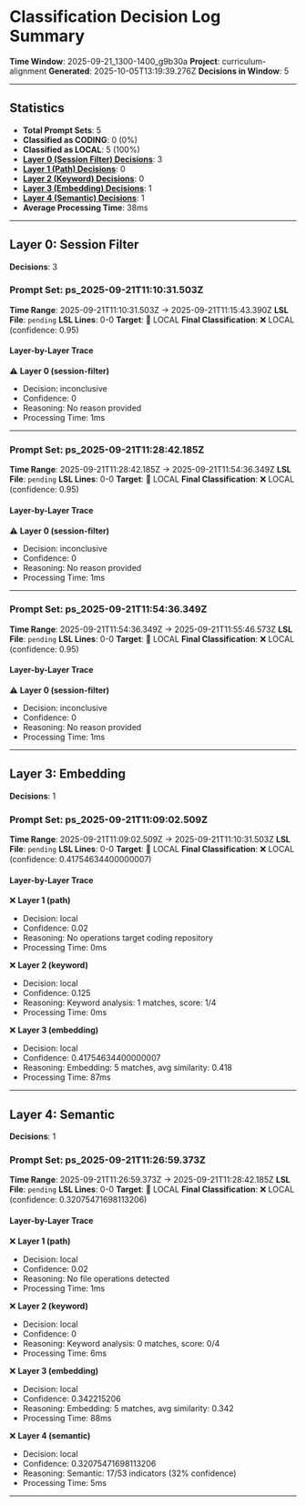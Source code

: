 # Classification Decision Log Summary

**Time Window**: 2025-09-21_1300-1400_g9b30a
**Project**: curriculum-alignment
**Generated**: 2025-10-05T13:19:39.276Z
**Decisions in Window**: 5

---

## Statistics

- **Total Prompt Sets**: 5
- **Classified as CODING**: 0 (0%)
- **Classified as LOCAL**: 5 (100%)
- **[Layer 0 (Session Filter) Decisions](#layer-0-session-filter)**: 3
- **[Layer 1 (Path) Decisions](#layer-1-path)**: 0
- **[Layer 2 (Keyword) Decisions](#layer-2-keyword)**: 0
- **[Layer 3 (Embedding) Decisions](#layer-3-embedding)**: 1
- **[Layer 4 (Semantic) Decisions](#layer-4-semantic)**: 1
- **Average Processing Time**: 38ms

---

## Layer 0: Session Filter

**Decisions**: 3

### Prompt Set: ps_2025-09-21T11:10:31.503Z

**Time Range**: 2025-09-21T11:10:31.503Z → 2025-09-21T11:15:43.390Z
**LSL File**: `pending`
**LSL Lines**: 0-0
**Target**: 📍 LOCAL
**Final Classification**: ❌ LOCAL (confidence: 0.95)

#### Layer-by-Layer Trace

⚠️ **Layer 0 (session-filter)**
- Decision: inconclusive
- Confidence: 0
- Reasoning: No reason provided
- Processing Time: 1ms

---

### Prompt Set: ps_2025-09-21T11:28:42.185Z

**Time Range**: 2025-09-21T11:28:42.185Z → 2025-09-21T11:54:36.349Z
**LSL File**: `pending`
**LSL Lines**: 0-0
**Target**: 📍 LOCAL
**Final Classification**: ❌ LOCAL (confidence: 0.95)

#### Layer-by-Layer Trace

⚠️ **Layer 0 (session-filter)**
- Decision: inconclusive
- Confidence: 0
- Reasoning: No reason provided
- Processing Time: 1ms

---

### Prompt Set: ps_2025-09-21T11:54:36.349Z

**Time Range**: 2025-09-21T11:54:36.349Z → 2025-09-21T11:55:46.573Z
**LSL File**: `pending`
**LSL Lines**: 0-0
**Target**: 📍 LOCAL
**Final Classification**: ❌ LOCAL (confidence: 0.95)

#### Layer-by-Layer Trace

⚠️ **Layer 0 (session-filter)**
- Decision: inconclusive
- Confidence: 0
- Reasoning: No reason provided
- Processing Time: 1ms

---

## Layer 3: Embedding

**Decisions**: 1

### Prompt Set: ps_2025-09-21T11:09:02.509Z

**Time Range**: 2025-09-21T11:09:02.509Z → 2025-09-21T11:10:31.503Z
**LSL File**: `pending`
**LSL Lines**: 0-0
**Target**: 📍 LOCAL
**Final Classification**: ❌ LOCAL (confidence: 0.41754634400000007)

#### Layer-by-Layer Trace

❌ **Layer 1 (path)**
- Decision: local
- Confidence: 0.02
- Reasoning: No operations target coding repository
- Processing Time: 0ms

❌ **Layer 2 (keyword)**
- Decision: local
- Confidence: 0.125
- Reasoning: Keyword analysis: 1 matches, score: 1/4
- Processing Time: 0ms

❌ **Layer 3 (embedding)**
- Decision: local
- Confidence: 0.41754634400000007
- Reasoning: Embedding: 5 matches, avg similarity: 0.418
- Processing Time: 87ms

---

## Layer 4: Semantic

**Decisions**: 1

### Prompt Set: ps_2025-09-21T11:26:59.373Z

**Time Range**: 2025-09-21T11:26:59.373Z → 2025-09-21T11:28:42.185Z
**LSL File**: `pending`
**LSL Lines**: 0-0
**Target**: 📍 LOCAL
**Final Classification**: ❌ LOCAL (confidence: 0.32075471698113206)

#### Layer-by-Layer Trace

❌ **Layer 1 (path)**
- Decision: local
- Confidence: 0.02
- Reasoning: No file operations detected
- Processing Time: 1ms

❌ **Layer 2 (keyword)**
- Decision: local
- Confidence: 0
- Reasoning: Keyword analysis: 0 matches, score: 0/4
- Processing Time: 6ms

❌ **Layer 3 (embedding)**
- Decision: local
- Confidence: 0.342215206
- Reasoning: Embedding: 5 matches, avg similarity: 0.342
- Processing Time: 88ms

❌ **Layer 4 (semantic)**
- Decision: local
- Confidence: 0.32075471698113206
- Reasoning: Semantic: 17/53 indicators (32% confidence)
- Processing Time: 5ms

---

